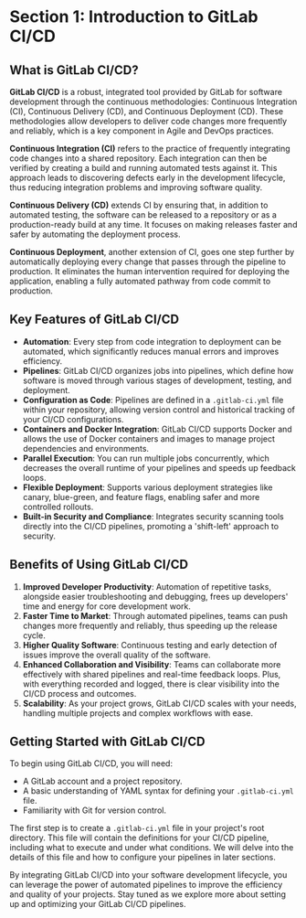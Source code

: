 
# Section 1: Introduction to GitLab CI/CD

## What is GitLab CI/CD?

**GitLab CI/CD** is a robust, integrated tool provided by GitLab for software development through the continuous methodologies: Continuous Integration (CI), Continuous Delivery (CD), and Continuous Deployment (CD). These methodologies allow developers to deliver code changes more frequently and reliably, which is a key component in Agile and DevOps practices.

**Continuous Integration (CI)** refers to the practice of frequently integrating code changes into a shared repository. Each integration can then be verified by creating a build and running automated tests against it. This approach leads to discovering defects early in the development lifecycle, thus reducing integration problems and improving software quality.

**Continuous Delivery (CD)** extends CI by ensuring that, in addition to automated testing, the software can be released to a repository or as a production-ready build at any time. It focuses on making releases faster and safer by automating the deployment process.

**Continuous Deployment**, another extension of CI, goes one step further by automatically deploying every change that passes through the pipeline to production. It eliminates the human intervention required for deploying the application, enabling a fully automated pathway from code commit to production.

## Key Features of GitLab CI/CD

- **Automation**: Every step from code integration to deployment can be automated, which significantly reduces manual errors and improves efficiency.
- **Pipelines**: GitLab CI/CD organizes jobs into pipelines, which define how software is moved through various stages of development, testing, and deployment.
- **Configuration as Code**: Pipelines are defined in a `.gitlab-ci.yml` file within your repository, allowing version control and historical tracking of your CI/CD configurations.
- **Containers and Docker Integration**: GitLab CI/CD supports Docker and allows the use of Docker containers and images to manage project dependencies and environments.
- **Parallel Execution**: You can run multiple jobs concurrently, which decreases the overall runtime of your pipelines and speeds up feedback loops.
- **Flexible Deployment**: Supports various deployment strategies like canary, blue-green, and feature flags, enabling safer and more controlled rollouts.
- **Built-in Security and Compliance**: Integrates security scanning tools directly into the CI/CD pipelines, promoting a 'shift-left' approach to security.

## Benefits of Using GitLab CI/CD

1. **Improved Developer Productivity**: Automation of repetitive tasks, alongside easier troubleshooting and debugging, frees up developers' time and energy for core development work.
2. **Faster Time to Market**: Through automated pipelines, teams can push changes more frequently and reliably, thus speeding up the release cycle.
3. **Higher Quality Software**: Continuous testing and early detection of issues improve the overall quality of the software.
4. **Enhanced Collaboration and Visibility**: Teams can collaborate more effectively with shared pipelines and real-time feedback loops. Plus, with everything recorded and logged, there is clear visibility into the CI/CD process and outcomes.
5. **Scalability**: As your project grows, GitLab CI/CD scales with your needs, handling multiple projects and complex workflows with ease.

## Getting Started with GitLab CI/CD

To begin using GitLab CI/CD, you will need:

- A GitLab account and a project repository.
- A basic understanding of YAML syntax for defining your `.gitlab-ci.yml` file.
- Familiarity with Git for version control.

The first step is to create a `.gitlab-ci.yml` file in your project's root directory. This file will contain the definitions for your CI/CD pipeline, including what to execute and under what conditions. We will delve into the details of this file and how to configure your pipelines in later sections.

By integrating GitLab CI/CD into your software development lifecycle, you can leverage the power of automated pipelines to improve the efficiency and quality of your projects. Stay tuned as we explore more about setting up and optimizing your GitLab CI/CD pipelines.
